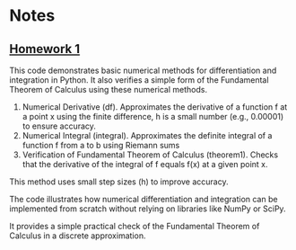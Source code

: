 # Notes

## [Homework 1]()

This code demonstrates basic numerical methods for differentiation and integration in Python. It also verifies a simple form of the Fundamental Theorem of Calculus using these numerical methods.</br>

1. Numerical Derivative (df). Approximates the derivative of a function f at a point x using the finite difference, h is a small number (e.g., 0.00001) to ensure accuracy.</br>
2. Numerical Integral (integral). Approximates the definite integral of a function f from a to b using Riemann sums </br>
3. Verification of Fundamental Theorem of Calculus (theorem1). Checks that the derivative of the integral of f equals f(x) at a given point x.</br>

This method uses small step sizes (h) to improve accuracy.

The code illustrates how numerical differentiation and integration can be implemented from scratch without relying on libraries like NumPy or SciPy.

It provides a simple practical check of the Fundamental Theorem of Calculus in a discrete approximation.